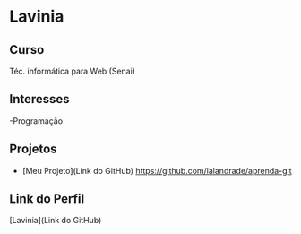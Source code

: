 # Lavinia


## Curso

Téc. informática para Web (Senai)

## Interesses

-Programação

## Projetos

- [Meu Projeto](Link do GitHub) https://github.com/lalandrade/aprenda-git


## Link do Perfil

[Lavinia](Link do GitHub)

